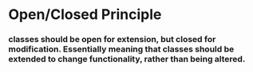 # Open/Closed Principle

### classes should be open for extension, but closed for modification. Essentially meaning that classes should be extended to change functionality, rather than being altered.